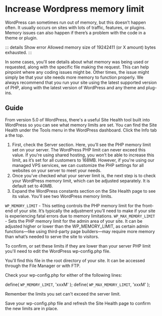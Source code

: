 # Increase Wordpress memory limit


WordPress can sometimes run out of memory, but this doesn’t happen often. It usually occurs on sites with lots of traffic, features, or plugins. 
Memory issues can also happen if there’s a problem with the code in a theme or plugin.

::: details Show error
Allowed memory size of 19242411 (or X amount) bytes exhausted.
:::


In some cases, you'll see details about what memory was being used or requested, along with the specific file making the request. This can help pinpoint where any coding issues might be.
Other times, the issue might simply be that your site needs more memory to function properly. We always recommend that you run your site using the latest supported version of PHP, along with the latest version of WordPress and any theme and plug-ins.


## Guide

From version 5.0 of WordPress, there's a useful Site Health tool built into WordPress so you can see what memory limits are set.
You can find the Site Health under the Tools menu in the WordPress dashboard. Click the Info tab a the top.


1. First, check the Server section. Here, you’ll see the PHP memory limit set on your server. The WordPress PHP limit can never exceed this value. If you're using shared hosting, you won’t be able to increase this limit, as it’s set for all customers to 168MB. However, if you're using our managed VPS services, we can customize the PHP settings for all websites on your server to meet your needs.
2. Once you’ve checked what your server limit is, the next step is to check your WordPress memory limit, which can be adjusted separately. It is default set to 40MB.
3. Expand the WordPress constants section on the Site Health page to see its value. You'll see two WordPress memory limits.


`WP_MEMORY_LIMIT` - This setting controls the PHP memory limit for the front-end of your site. It’s typically the adjustment you’ll need to make if your site is experiencing fatal errors due to memory limitations.
​`WP_MAX_MEMORY_LIMIT` - Sets the PHP memory limit for the admin area of your site. It can be adjusted higher or lower than the WP_MEMORY_LIMIT, as certain admin functions—like using third-party page builders—may require more memory than what’s needed to serve the site to visitors.



To confirm, or set these limits if they are lower than your server PHP limit you'll need to edit the WordPress wp-config.php file.



You'll find this file in the root directory of your site. It can be accessed through the File Manager or with FTP.



Check your wp-config.php for either of the following lines:



define( `WP_MEMORY_LIMIT`, 'xxxM' );
​define( `WP_MAX_MEMORY_LIMIT`, 'xxxM' );



Remember the limits you set can't exceed the server limit.




Save your wp-config.php file and refresh the Site Health page to confirm the new limits are in place.
